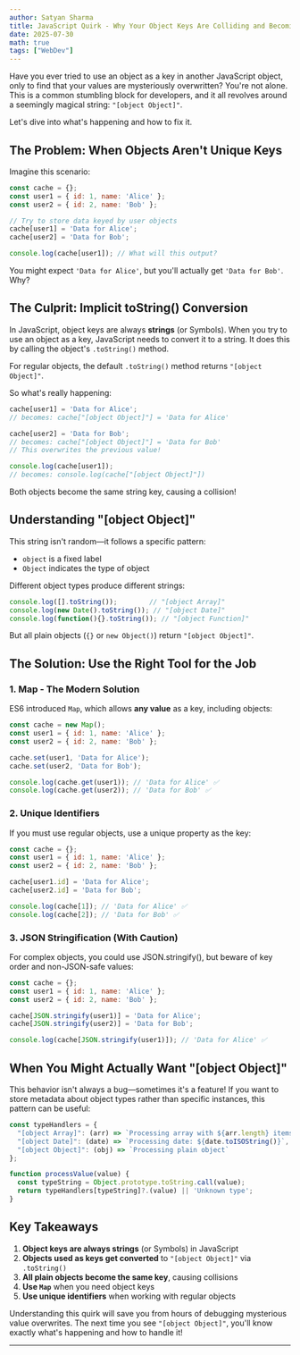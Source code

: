 ```yaml
---
author: Satyan Sharma
title: JavaScript Quirk - Why Your Object Keys Are Colliding and Becoming object Object"
date: 2025-07-30
math: true
tags: ["WebDev"]
---
```


Have you ever tried to use an object as a key in another JavaScript object, only to find that your values are mysteriously overwritten? You're not alone. This is a common stumbling block for developers, and it all revolves around a seemingly magical string: `"[object Object]"`.

Let's dive into what's happening and how to fix it.

## The Problem: When Objects Aren't Unique Keys

Imagine this scenario:

```javascript
const cache = {};
const user1 = { id: 1, name: 'Alice' };
const user2 = { id: 2, name: 'Bob' };

// Try to store data keyed by user objects
cache[user1] = 'Data for Alice';
cache[user2] = 'Data for Bob';

console.log(cache[user1]); // What will this output?
```

You might expect `'Data for Alice'`, but you'll actually get `'Data for Bob'`. Why?

## The Culprit: Implicit toString() Conversion

In JavaScript, object keys are always **strings** (or Symbols). When you try to use an object as a key, JavaScript needs to convert it to a string. It does this by calling the object's `.toString()` method.

For regular objects, the default `.toString()` method returns `"[object Object]"`.

So what's really happening:

```javascript
cache[user1] = 'Data for Alice';
// becomes: cache["[object Object]"] = 'Data for Alice'

cache[user2] = 'Data for Bob';  
// becomes: cache["[object Object]"] = 'Data for Bob'
// This overwrites the previous value!

console.log(cache[user1]);
// becomes: console.log(cache["[object Object]"])
```

Both objects become the same string key, causing a collision!

## Understanding "[object Object]"

This string isn't random—it follows a specific pattern:
- `object` is a fixed label
- `Object` indicates the type of object

Different object types produce different strings:
```javascript
console.log([].toString());        // "[object Array]"
console.log(new Date().toString()); // "[object Date]" 
console.log(function(){}.toString()); // "[object Function]"
```

But all plain objects (`{}` or `new Object()`) return `"[object Object]"`.

## The Solution: Use the Right Tool for the Job

### 1. Map - The Modern Solution

ES6 introduced `Map`, which allows **any value** as a key, including objects:

```javascript
const cache = new Map();
const user1 = { id: 1, name: 'Alice' };
const user2 = { id: 2, name: 'Bob' };

cache.set(user1, 'Data for Alice');
cache.set(user2, 'Data for Bob');

console.log(cache.get(user1)); // 'Data for Alice' ✅
console.log(cache.get(user2)); // 'Data for Bob' ✅
```

### 2. Unique Identifiers

If you must use regular objects, use a unique property as the key:

```javascript
const cache = {};
const user1 = { id: 1, name: 'Alice' };
const user2 = { id: 2, name: 'Bob' };

cache[user1.id] = 'Data for Alice';
cache[user2.id] = 'Data for Bob';

console.log(cache[1]); // 'Data for Alice' ✅
console.log(cache[2]); // 'Data for Bob' ✅
```

### 3. JSON Stringification (With Caution)

For complex objects, you could use JSON.stringify(), but beware of key order and non-JSON-safe values:

```javascript
const cache = {};
const user1 = { id: 1, name: 'Alice' };
const user2 = { id: 2, name: 'Bob' };

cache[JSON.stringify(user1)] = 'Data for Alice';
cache[JSON.stringify(user2)] = 'Data for Bob';

console.log(cache[JSON.stringify(user1)]); // 'Data for Alice' ✅
```

## When You Might Actually Want "[object Object]"

This behavior isn't always a bug—sometimes it's a feature! If you want to store metadata about object types rather than specific instances, this pattern can be useful:

```javascript
const typeHandlers = {
  "[object Array]": (arr) => `Processing array with ${arr.length} items`,
  "[object Date]": (date) => `Processing date: ${date.toISOString()}`,
  "[object Object]": (obj) => `Processing plain object`
};

function processValue(value) {
  const typeString = Object.prototype.toString.call(value);
  return typeHandlers[typeString]?.(value) || 'Unknown type';
}
```

## Key Takeaways

1. **Object keys are always strings** (or Symbols) in JavaScript
2. **Objects used as keys get converted** to `"[object Object]"` via `.toString()`
3. **All plain objects become the same key**, causing collisions
4. **Use `Map`** when you need object keys
5. **Use unique identifiers** when working with regular objects

Understanding this quirk will save you from hours of debugging mysterious value overwrites. The next time you see `"[object Object]"`, you'll know exactly what's happening and how to handle it!

---
